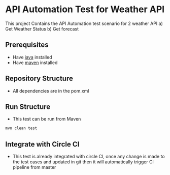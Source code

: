 # API Automation Test for Weather API #
This project Contains the API Automation test scenario for 2 weather API
a) Get Weather Status
b) Get forecast

## Prerequisites ##

* Have [java](http://www.oracle.com/technetwork/java/javase/downloads/index.html) installed
* Have [maven](http://maven.apache.org/) installed

## Repository Structure ##
* All dependencies are in the pom.xml

## Run Structure ##
* This test can be run from Maven
```bash
mvn clean test
```
## Integrate with Circle CI ##
* This test is already integrated with circle CI, once any change is made to the test cases and updated in git then it will automatically trigger CI pipeline from master
